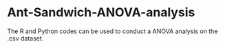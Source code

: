 # Ant-Sandwich-ANOVA-analysis
The R and Python codes can be used to conduct a ANOVA analysis on the .csv dataset.
